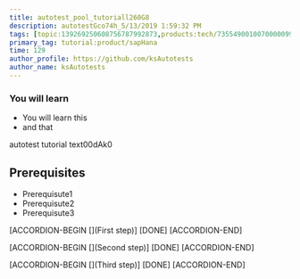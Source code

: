 ```yaml
---
title: autotest_pool_tutoriall260G8
description: autotestGco74h_5/13/2019 1:59:32 PM
tags: [topic:139269250608756787992873,products:tech/73554900100700000996,tutorial:experience/advanced]
primary_tag: tutorial:product/sapHana
time: 129
author_profile: https://github.com/ksAutotests
author_name: ksAutotests
---
```

### You will learn
- You will learn this
- and that

autotest tutorial text00dAk0

## Prerequisites
- Prerequisute1
- Prerequisute2
- Prerequisute3

[ACCORDION-BEGIN [](First step)]
[DONE]
[ACCORDION-END]

[ACCORDION-BEGIN [](Second step)]
[DONE]
[ACCORDION-END]

[ACCORDION-BEGIN [](Third step)]
[DONE]
[ACCORDION-END]

